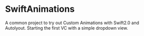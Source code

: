 # SwiftAnimations
A common project to try out  Custom Animations with Swift2.0 and Autolyout.  Starting the first VC with a simple dropdown view.
